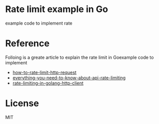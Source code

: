 # Rate limit example in Go
example code to implement rate

# Reference 
Folloing is a greate article to explain the rate limit in Goexample code to implement   
- [how-to-rate-limit-http-request](https://www.alexedwards.net/blog/how-to-rate-limit-http-requests)
- [everything-you-need-to-know-about-api-rate-limiting](https://nordicapis.com/everything-you-need-to-know-about-api-rate-limiting/)
- [rate-limiting-in-golang-http-client](https://medium.com/mflow/rate-limiting-in-golang-http-client-a22fba15861a)

# License
MIT


